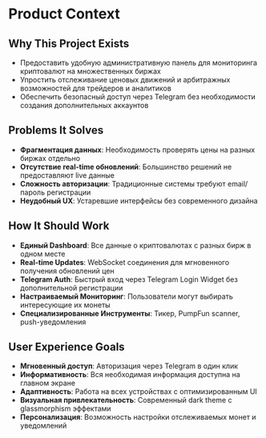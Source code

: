 # Product Context

## Why This Project Exists
- Предоставить удобную административную панель для мониторинга криптовалют на множественных биржах
- Упростить отслеживание ценовых движений и арбитражных возможностей для трейдеров и аналитиков
- Обеспечить безопасный доступ через Telegram без необходимости создания дополнительных аккаунтов

## Problems It Solves
- **Фрагментация данных**: Необходимость проверять цены на разных биржах отдельно
- **Отсутствие real-time обновлений**: Большинство решений не предоставляют live данные
- **Сложность авторизации**: Традиционные системы требуют email/пароль регистрации
- **Неудобный UX**: Устаревшие интерфейсы без современного дизайна

## How It Should Work
- **Единый Dashboard**: Все данные о криптовалютах с разных бирж в одном месте
- **Real-time Updates**: WebSocket соединения для мгновенного получения обновлений цен
- **Telegram Auth**: Быстрый вход через Telegram Login Widget без дополнительной регистрации
- **Настраиваемый Мониторинг**: Пользователи могут выбирать интересующие их монеты
- **Специализированные Инструменты**: Тикер, PumpFun scanner, push-уведомления

## User Experience Goals
- **Мгновенный доступ**: Авторизация через Telegram в один клик
- **Информативность**: Вся необходимая информация доступна на главном экране
- **Адаптивность**: Работа на всех устройствах с оптимизированным UI
- **Визуальная привлекательность**: Современный dark theme с glassmorphism эффектами
- **Персонализация**: Возможность настройки отслеживаемых монет и уведомлений 